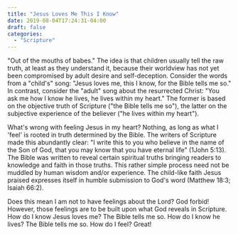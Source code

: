 ```yaml
---
title: "Jesus Loves Me This I Know"
date: 2019-08-04T17:24:31-04:00
draft: false
categories:
  - "Scripture"
---
```


"Out of the mouths of babes." The idea is that children usually tell the raw truth, at least as they understand it, because their worldview has not yet been compromised by adult desire and self-deception. Consider the words from a "child's" song: "Jesus loves me, this I know, for the Bible tells me so." In contrast, consider the "adult" song about the resurrected Christ: "You ask me how I know he lives, he lives within my heart." The former is based on the objective truth of Scripture ("the Bible tells me so"), the latter on the subjective experience of the believer ("he lives within my heart").

What's wrong with feeling Jesus in my heart? Nothing, as long as what I 'feel' is rooted in truth determined by the Bible. The writers of Scripture made this abundantly clear: "I write this to you who believe in the name of the Son of God, that you may know that you have eternal life" (1John 5:13). The Bible was written to reveal certain spiritual truths bringing readers to knowledge and faith in those truths. This rather simple process need not be muddled by human wisdom and/or experience. The child-like faith Jesus praised expresses itself in humble submission to God's word (Matthew 18:3; Isaiah 66:2).

Does this mean I am not to have feelings about the Lord? God forbid! However, those feelings are to be built upon what God reveals in Scripture. How do I know Jesus loves me? The Bible tells me so. How do I know he lives? The Bible tells me so. How do I feel? Great!
